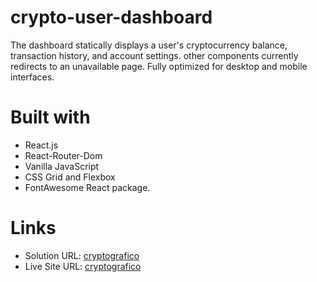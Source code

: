 # crypto-user-dashboard

The dashboard statically displays a user's cryptocurrency balance, transaction history, and account settings. other components currently redirects to an unavailable page. Fully optimized for desktop and mobile interfaces.




# Built with

- React.js
- React-Router-Dom
- Vanilla JavaScript
- CSS Grid and Flexbox
- FontAwesome React package.



# Links

- Solution URL: [cryptografico](https://github.com/AshadeSamson/crypto-user-dashboard)
- Live Site URL: [cryptografico](https://cryptografico.netlify.app)




